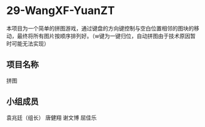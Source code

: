 29-WangXF-YuanZT
================
本项目为一个简单的拼图游戏，通过键盘的方向键控制与空白位置相邻的图块的移动，最终将所有图片按顺序排列好。（w键为一键归位，自动拼图由于技术原因暂时可能无法实现）

项目名称
--------
拼图

小组成员
-------
袁兆廷（组长）
唐健翔
谢文博
屈佳乐
